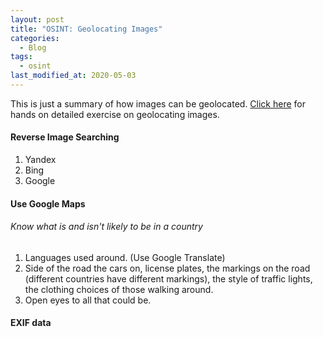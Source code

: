 ```yaml
---
layout: post
title: "OSINT: Geolocating Images"
categories:
  - Blog
tags:
  - osint
last_modified_at: 2020-05-03
---
```


This is just a summary of how images can be geolocated. <a target="_blank" href="https://tryhackme.com/room/geolocatingimages">Click here</a> for hands on detailed exercise on geolocating images.

#### Reverse Image Searching
1. Yandex
2. Bing
3. Google

#### Use Google Maps

###### Know what is and isn't likely to be in a country
1. Languages used around. (Use Google Translate)
2. Side of the road the cars on, license plates, the markings on the road (different countries have different markings), the style of traffic lights, the clothing choices of those walking around.
3. Open eyes to all that could be.

#### EXIF data
